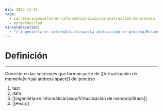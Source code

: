```yaml
---
dia: 2023-11-15
tags:
  - carrera/ingeniería-en-informática/sisop/La-abstracción-de-proceso
  - nota/facultad
vinculoFacultad:
  - "[[ingeniería en informática/sisop/La abstracción de proceso/Resumen.md]]"
---
```

# Definición
---
Consiste en las secciones que forman parte de [[Virtualización de memoria|virtual address space]] del proceso
1. text
2. data
3. [[ingeniería en informática/sisop/Virtualización de memoria/Stack]]
4. [[Heap]]